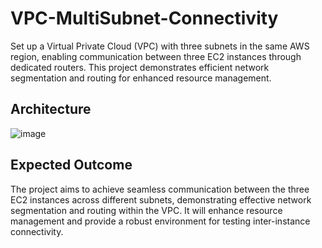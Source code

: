 # VPC-MultiSubnet-Connectivity
Set up a Virtual Private Cloud (VPC) with three subnets in the same AWS region, enabling communication between three EC2 instances through dedicated routers. This project demonstrates efficient network segmentation and routing for enhanced resource management.
## Architecture
![image](https://github.com/user-attachments/assets/27561ef3-94af-44fc-9f37-e8cf2df71ca2)
## Expected Outcome
The project aims to achieve seamless communication between the three EC2 instances across different subnets, demonstrating effective network segmentation and routing within the VPC. It will enhance resource management and provide a robust environment for testing inter-instance connectivity.
